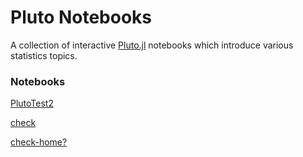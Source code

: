 # Pluto Notebooks

A collection of interactive [Pluto.jl](https://github.com/fonsp/Pluto.jl) notebooks which introduce various statistics topics.

### Notebooks

[PlutoTest2](https://mybinder.org/v2/gh/tim-au/pluto_test1/main?urlpath=pluto/open?path=/home/jovyan/notebooks/pluto_test2.jl)

[check](https://mybinder.org/v2/gh/tim-au/pluto_test1/main?urlpath=pluto/open?path=/home/jovyan/notebooks/beta.jl)

[check-home?](https://mybinder.org/v2/gh/tim-au/pluto_test1/main?urlpath=pluto/open?)
